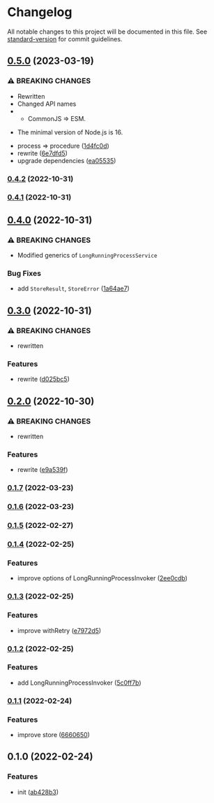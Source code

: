 # Changelog

All notable changes to this project will be documented in this file. See [standard-version](https://github.com/conventional-changelog/standard-version) for commit guidelines.

## [0.5.0](https://github.com/delight-rpc/long-running-procedure/compare/v0.4.2...v0.5.0) (2023-03-19)


### ⚠ BREAKING CHANGES

* Rewritten
* Changed API names
* - CommonJS => ESM.
- The minimal version of Node.js is 16.

* process => procedure ([1d4fc0d](https://github.com/delight-rpc/long-running-procedure/commit/1d4fc0d59816b7333cb5aa45244b4456d4083957))
* rewrite ([6e7dfd5](https://github.com/delight-rpc/long-running-procedure/commit/6e7dfd52e19bea43e3556bad02e361dc7b6bf951))
* upgrade dependencies ([ea05535](https://github.com/delight-rpc/long-running-procedure/commit/ea055356977291743ddbadadf9f1ea5bf6352938))

### [0.4.2](https://git.blackglory.me:2222/BlackGlory/long-running-process/compare/v0.4.1...v0.4.2) (2022-10-31)

### [0.4.1](https://git.blackglory.me:2222/BlackGlory/long-running-process/compare/v0.4.0...v0.4.1) (2022-10-31)

## [0.4.0](https://git.blackglory.me:2222/BlackGlory/long-running-process/compare/v0.3.0...v0.4.0) (2022-10-31)


### ⚠ BREAKING CHANGES

* Modified generics of `LongRunningProcessService`

### Bug Fixes

* add `StoreResult`, `StoreError` ([1a64ae7](https://git.blackglory.me:2222/BlackGlory/long-running-process/commit/1a64ae7d095d024fbcc1c7d7d2d42e86b06b457e))

## [0.3.0](https://git.blackglory.me:2222/BlackGlory/long-running-process/compare/v0.2.0...v0.3.0) (2022-10-31)


### ⚠ BREAKING CHANGES

* rewritten

### Features

* rewrite ([d025bc5](https://git.blackglory.me:2222/BlackGlory/long-running-process/commit/d025bc5556e7c7c6c058c7774f75749b036f13ee))

## [0.2.0](https://git.blackglory.me:2222/BlackGlory/long-running-process/compare/v0.1.7...v0.2.0) (2022-10-30)


### ⚠ BREAKING CHANGES

* rewritten

### Features

* rewrite ([e9a539f](https://git.blackglory.me:2222/BlackGlory/long-running-process/commit/e9a539f9ee2a21ff62364e1d75e712a3e7935827))

### [0.1.7](http://git.blackglory.me:2222/BlackGlory/long-running-process/compare/v0.1.6...v0.1.7) (2022-03-23)

### [0.1.6](http://git.blackglory.me:2222/BlackGlory/long-running-process/compare/v0.1.5...v0.1.6) (2022-03-23)

### [0.1.5](http://git.blackglory.me:2222/BlackGlory/long-running-process/compare/v0.1.4...v0.1.5) (2022-02-27)

### [0.1.4](http://git.blackglory.me:2222/BlackGlory/long-running-process/compare/v0.1.3...v0.1.4) (2022-02-25)


### Features

* improve options of LongRunningProcessInvoker ([2ee0cdb](http://git.blackglory.me:2222/BlackGlory/long-running-process/commit/2ee0cdb2691221cca6206413101b859a3c30809f))

### [0.1.3](http://git.blackglory.me:2222/BlackGlory/long-running-process/compare/v0.1.2...v0.1.3) (2022-02-25)


### Features

* improve withRetry ([e7972d5](http://git.blackglory.me:2222/BlackGlory/long-running-process/commit/e7972d54bfafccef591a2a1797b1bd65a999ae7d))

### [0.1.2](http://git.blackglory.me:2222/BlackGlory/long-running-process/compare/v0.1.1...v0.1.2) (2022-02-25)


### Features

* add LongRunningProcessInvoker ([5c0ff7b](http://git.blackglory.me:2222/BlackGlory/long-running-process/commit/5c0ff7bd21a8bd4d74eff1169dea06ba635dcb79))

### [0.1.1](http://git.blackglory.me:2222/BlackGlory/long-running-process/compare/v0.1.0...v0.1.1) (2022-02-24)


### Features

* improve store ([6660650](http://git.blackglory.me:2222/BlackGlory/long-running-process/commit/666065017609e0675a152e55b1388305b6061bc4))

## 0.1.0 (2022-02-24)


### Features

* init ([ab428b3](http://git.blackglory.me:2222/BlackGlory/long-running-process/commit/ab428b32eff680384199d9e4301c5cf0dc95935a))
